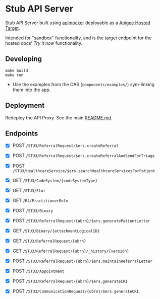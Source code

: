 # Stub API Server

Stub API Server built using [apimocker](https://github.com/gstroup/apimocker) deployable as a [Apigee Hosted Target](https://docs.apigee.com/api-platform/hosted-targets/hosted-targets-overview).

Intended for "sandbox" functionality, and is the target endpoint for the hosted docs' *Try it now* functionality.

## Developing

```
make build
make run
```

 * Use the examples from the OAS (`components/examples/`) sym-linking them into the app.

## Deployment

Redeploy the API Proxy. See the main [README.md](../README.md).

## Endpoints

- [x] POST    `/STU3/ReferralRequest/$ers.createReferral`
- [x] POST    `/STU3/ReferralRequest/$ers.createReferralAndSendForTriage`
- [x] POST    `/STU3/HealthcareService/$ers.searchHealthcareServicesForPatient`
- [x] GET     `/STU3/CodeSystem/{codeSystemType}`
- [x] GET     `/STU3/Slot`
- [x] GET     `/R4/PractitionerRole`
- [x] POST    `/STU3/Binary`
- [x] POST    `/STU3/ReferralRequest/{ubrn}/$ers.generatePatientLetter`
- [x] GET     `/STU3/Binary/{attachmentLogicalID}`
- [x] GET     `/STU3/ReferralRequest/{ubrn}`
- [x] GET     `/STU3/ReferralRequest/{ubrn}/_history/{version}`
- [x] POST    `/STU3/ReferralRequest/{ubrn}/$ers.maintainReferralLetter`
- [x] POST    `/STU3/Appointment`
- [x] POST    `/STU3/ReferralRequest/{ubrn}/$ers.generateCRI`
- [x] POST    `/STU3/CommunicationRequest/{ubrn}/$ers.generateCRI`

